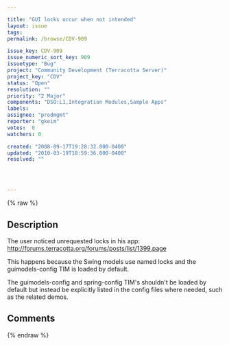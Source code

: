 ```yaml
---

title: "GUI locks occur when not intended"
layout: issue
tags: 
permalink: /browse/CDV-909

issue_key: CDV-909
issue_numeric_sort_key: 909
issuetype: "Bug"
project: "Community Development (Terracotta Server)"
project_key: "CDV"
status: "Open"
resolution: ""
priority: "2 Major"
components: "DSO:L1,Integration Modules,Sample Apps"
labels: 
assignee: "prodmgmt"
reporter: "gkeim"
votes:  0
watchers: 0

created: "2008-09-17T19:28:32.000-0400"
updated: "2010-03-19T18:59:36.000-0400"
resolved: ""




---
```


{% raw %}

## Description

<div markdown="1" class="description">

The user noticed unrequested locks in his app: http://forums.terracotta.org/forums/posts/list/1399.page

This happens because the Swing models use named locks and the guimodels-config TIM is loaded by default.

The guimodels-config and spring-config TIM's shouldn't be loaded by default but instead be explicitly listed in the config files where needed, such as the related demos.


</div>

## Comments



{% endraw %}
